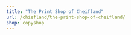 ```yaml
---
title: "The Print Shop of Cheifland"
url: /chiefland/the-print-shop-of-cheifland/
shop: copyshop
---
```

